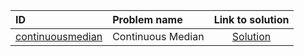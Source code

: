 | ID | Problem name | Link to solution |
|:---|:---|:---:|
| [continuousmedian](https://open.kattis.com/problems/continuousmedian) | Continuous Median | [Solution](https://github.com/versenyi98/kattis-solutions/tree/main/solutions/continuousmedian)|
